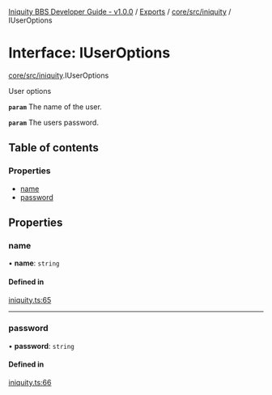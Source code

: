 [Iniquity BBS Developer Guide - v1.0.0](../README.md) / [Exports](../modules.md) / [core/src/iniquity](../modules/core_src_iniquity.md) / IUserOptions

# Interface: IUserOptions

[core/src/iniquity](../modules/core_src_iniquity.md).IUserOptions

User options

**`param`** The name of the user.

**`param`** The users password.

## Table of contents

### Properties

- [name](core_src_iniquity.IUserOptions.md#name)
- [password](core_src_iniquity.IUserOptions.md#password)

## Properties

### name

• **name**: `string`

#### Defined in

[iniquity.ts:65](https://github.com/iniquitybbs/iniquity/blob/5c3f6f1/packages/core/src/iniquity.ts#L65)

___

### password

• **password**: `string`

#### Defined in

[iniquity.ts:66](https://github.com/iniquitybbs/iniquity/blob/5c3f6f1/packages/core/src/iniquity.ts#L66)
